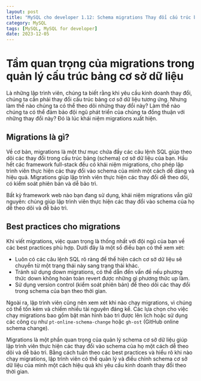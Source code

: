 ```yaml
---
layout: post
title: "MySQL cho developer 1.12: Schema migrations Thay đổi cấu trúc bảng"
category: MySQL
tags: [MySQL, MySQL for developer]
date: 2023-12-05
---
```


# Tầm quan trọng của migrations trong quản lý cấu trúc bảng cơ sở dữ liệu

Là những lập trình viên, chúng ta biết rằng khi yêu cầu kinh doanh thay đổi, chúng ta cần phải thay đổi cấu trúc bảng cơ sở dữ liệu tương ứng. Nhưng làm thế nào chúng ta có thể theo dõi những thay đổi này? Làm thế nào chúng ta có thể đảm bảo đội ngũ phát triển của chúng ta đồng thuận với những thay đổi này? Đó là lúc khái niệm migrations xuất hiện.

## Migrations là gì?

Về cơ bản, migrations là một thư mục chứa đầy các câu lệnh SQL giúp theo dõi các thay đổi trong cấu trúc bảng (schema) cơ sở dữ liệu của bạn. Hầu hết các framework full-stack đều có khái niệm migrations, cho phép lập trình viên thực hiện các thay đổi vào schema của mình một cách dễ dàng và hiệu quả. Migrations giúp lập trình viên thực hiện các thay đổi dễ  theo dõi, có kiểm soát phiên bản và dễ bảo trì.

Bất kỳ framework web nào bạn đang sử dụng, khái niệm migrations vẫn giữ nguyên: chúng giúp lập trình viên thực hiện các thay đổi vào schema của họ dễ theo dõi và dễ bảo trì.

## Best practices cho migrations

Khi viết migrations, việc quan trọng là thống nhất với đội ngũ của bạn về các best practices phù hợp. Dưới đây là một số điều bạn có thể xem xét:

- Luôn có các câu lệnh SQL rõ ràng để thể hiện cách cơ sở dữ liệu sẽ chuyển từ một trạng thái này sang trạng thái khác.
- Tránh sử dụng down migrations, có thể dẫn đến vấn đề nếu phương thức down không hoàn toàn revert được những gì phương thức up làm.
- Sử dụng version control (kiểm soát phiên bản) để theo dõi các thay đổi trong schema của bạn theo thời gian.

Ngoài ra, lập trình viên cũng nên xem xét khi nào chạy migrations, vì chúng có thể tốn kém và chiếm nhiều tài nguyên đáng kể. Các lựa chọn cho việc chạy migrations bao gồm bật màn hình bảo trì được lên lịch hoặc sử dụng các công cụ như `pt-online-schema-change` hoặc `gh-ost` (GitHub online schema change).

Migrations là một phần quan trọng của quản lý schema cơ sở dữ liệu giúp lập trình viên thực hiện các thay đổi vào schema của họ một cách dễ theo dõi và dễ bảo trì. Bằng cách tuân theo các best practices và hiểu rõ khi nào chạy migrations, lập trình viên có thể quản lý và điều chỉnh schema cơ sở dữ liệu của mình một cách hiệu quả khi yêu cầu kinh doanh thay đổi theo thời gian.
